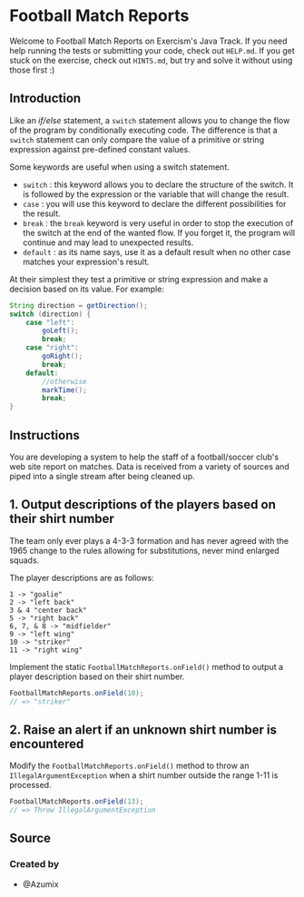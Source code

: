 # Football Match Reports

Welcome to Football Match Reports on Exercism's Java Track.
If you need help running the tests or submitting your code, check out `HELP.md`.
If you get stuck on the exercise, check out `HINTS.md`, but try and solve it without using those first :)

## Introduction

Like an _if/else_ statement, a `switch` statement allows you to change the flow of the program by conditionally executing code. The difference is that a `switch` statement can only compare the value of a primitive or string expression against pre-defined constant values.

Some keywords are useful when using a switch statement.

- `switch` : this keyword allows you to declare the structure of the switch. It is followed by the expression or the variable that will change the result.
- `case` : you will use this keyword to declare the different possibilities for the result.
- `break` : the `break` keyword is very useful in order to stop the execution of the switch at the end of the wanted flow. If you forget it, the program will continue and may lead to unexpected results.
- `default` : as its name says, use it as a default result when no other case matches your expression's result.

At their simplest they test a primitive or string expression and make a decision based on its value. For example:

```java
String direction = getDirection();
switch (direction) {
    case "left":
        goLeft();
        break;
    case "right":
        goRight();
        break;
    default:
        //otherwise
        markTime();
        break;
}
```

## Instructions

You are developing a system to help the staff of a football/soccer club's web site report on matches. Data is received from a variety of sources and piped into a single stream after being cleaned up.

## 1. Output descriptions of the players based on their shirt number

The team only ever plays a 4-3-3 formation and has never agreed with the 1965 change to the rules allowing for substitutions, never mind enlarged squads.

The player descriptions are as follows:

```
1 -> "goalie"
2 -> "left back"
3 & 4 "center back"
5 -> "right back"
6, 7, & 8 -> "midfielder"
9 -> "left wing"
10 -> "striker"
11 -> "right wing"
```

Implement the static `FootballMatchReports.onField()` method to output a player description based on their shirt number.

```java
FootballMatchReports.onField(10);
// => "striker"
```

## 2. Raise an alert if an unknown shirt number is encountered

Modify the `FootballMatchReports.onField()` method to throw an `IllegalArgumentException` when a shirt number outside the range 1-11 is processed.

```java
FootballMatchReports.onField(13);
// => Throw IllegalArgumentException
```

## Source

### Created by

- @Azumix